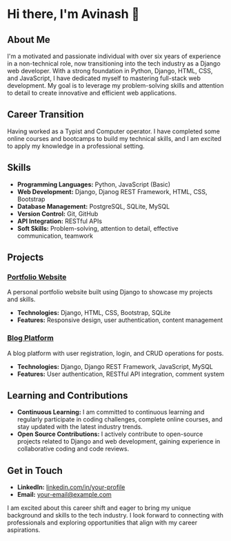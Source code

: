 # Hi there, I'm Avinash 👋

## About Me

I'm a motivated and passionate individual with over six years of experience in a non-technical role, now transitioning into the tech industry as a Django web developer. With a strong foundation in Python, Django, HTML, CSS, and JavaScript, I have dedicated myself to mastering full-stack web development. My goal is to leverage my problem-solving skills and attention to detail to create innovative and efficient web applications.

## Career Transition

Having worked as a Typist and Computer operator. I have completed some online courses and bootcamps to build my technical skills, and I am excited to apply my knowledge in a professional setting.

## Skills

- **Programming Languages:** Python, JavaScript (Basic)
- **Web Development:** Django, Djanog REST Framework, HTML, CSS, Bootstrap
- **Database Management:** PostgreSQL, SQLite, MySQL
- **Version Control:** Git, GitHub
- **API Integration:** RESTful APIs
- **Soft Skills:** Problem-solving, attention to detail, effective communication, teamwork

## Projects

### [Portfolio Website](https://github.com/your-username/portfolio-website)
A personal portfolio website built using Django to showcase my projects and skills.
- **Technologies:** Django, HTML, CSS, Bootstrap, SQLite
- **Features:** Responsive design, user authentication, content management

### [Blog Platform](https://github.com/your-username/blog-platform)
A blog platform with user registration, login, and CRUD operations for posts.
- **Technologies:** Django, Django REST Framework, JavaScript, MySQL
- **Features:** User authentication, RESTful API integration, comment system



## Learning and Contributions

- **Continuous Learning:** I am committed to continuous learning and regularly participate in coding challenges, complete online courses, and stay updated with the latest industry trends.
- **Open Source Contributions:** I actively contribute to open-source projects related to Django and web development, gaining experience in collaborative coding and code reviews.

## Get in Touch

- **LinkedIn:** [linkedin.com/in/your-profile](www.linkedin.com/in/avinash-prasad-50b486258)
- **Email:** [your-email@example.com](mailto:avinaashprasadd@gmail.com)

I am excited about this career shift and eager to bring my unique background and skills to the tech industry. I look forward to connecting with professionals and exploring opportunities that align with my career aspirations.

